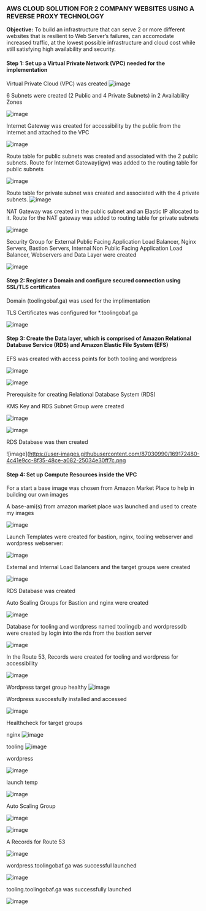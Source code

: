 ### AWS CLOUD SOLUTION FOR 2 COMPANY WEBSITES USING A REVERSE PROXY TECHNOLOGY

**Objective:** To build an infrastructure that can serve 2 or more different websites that is resilient to Web Server’s failures, can accomodate increased traffic, at the lowest possible infrastructure and cloud cost while still satisfying high availability and security.

#### Step 1: Set up a Virtual Private Network (VPC) needed for the implementation

Virtual Private Cloud (VPC) was created
![image](https://user-images.githubusercontent.com/87030990/169170871-81f6737a-b812-4d0c-b81d-15b7c544410b.png)

6 Subnets were created (2 Public and 4 Private Subnets) in 2 Availability Zones

![image](https://user-images.githubusercontent.com/87030990/169170969-e3728757-7398-4bae-b959-da8914704b3e.png)

Internet Gateway was created for accessibility by the public from the internet and attached to the VPC

![image](https://user-images.githubusercontent.com/87030990/169171022-a93c5563-edc5-4500-9e51-cb2c8bd9c75b.png)

Route table for public subnets was created and associated with the 2 public subnets. Route for Internet Gateway(igw) was added to the routing table for public subnets

![image](https://user-images.githubusercontent.com/87030990/169171193-ffa2e91a-3301-4c8e-aa0d-c9191080c3fd.png)

Route table for private subnet was created and associated with the 4 private subnets. 
![image](https://user-images.githubusercontent.com/87030990/169171259-8ef97727-b3ff-4ad3-a051-524b94975a75.png)

NAT Gateway was created in the public subnet and an Elastic IP allocated to it. Route for the NAT gateway was added to routing table for private subnets

![image](https://user-images.githubusercontent.com/87030990/169406792-80a6a197-de60-44ef-8f7d-4943bb578062.png)

Security Group for External Public Facing Application Load Balancer, Nginx Servers, Bastion Servers, Internal Non Public Facing Application Load Balancer, Webservers and Data Layer were created

![image](https://user-images.githubusercontent.com/87030990/169407228-a6569dad-cc86-494c-9648-979b7217a684.png)

#### Step 2: Register a Domain and configure secured connection using SSL/TLS certificates

Domain (toolingobaf.ga) was used for the implimentation

TLS Certificates was configured for *.toolingobaf.ga

![image](https://user-images.githubusercontent.com/87030990/168501077-1ba5a3a7-053c-43ba-944d-4aa624e0db80.png)

#### Step 3: Create the Data layer, which is comprised of Amazon Relational Database Service (RDS) and Amazon Elastic File System (EFS)

EFS was created with access points for both tooling and wordpress

![image](https://user-images.githubusercontent.com/87030990/169599495-b30fe8e8-33cb-411d-9b76-4ad47ed85ac6.png)

![image](https://user-images.githubusercontent.com/87030990/169597010-4b486e03-a232-4c2b-8199-fd6e27ee925d.png)


Prerequisite for creating Relational Database System (RDS)

KMS Key and RDS Subnet Group were created

![image](https://user-images.githubusercontent.com/87030990/168502204-65a1ead3-6558-4ba0-87c0-45dec2f97819.png)

![image](https://user-images.githubusercontent.com/87030990/168502629-e08a220d-4f6c-4580-bae5-8ec4133570da.png)

RDS Database was then created

![image](https://user-images.githubusercontent.com/87030990/169172480-4c41e9cc-8f35-48ce-a082-25034e30ff7c.png



#### Step 4: Set up Compute Resources inside the VPC

For a start a base image was chosen from Amazon Market Place to help in building our own images

A base-ami(s) from amazon market place was launched and used to create my images

![image](https://user-images.githubusercontent.com/87030990/169170229-eedb60ef-a32d-430b-8fa1-8dea5158467c.png)

Launch Templates were created for bastion, nginx, tooling webserver and wordpress webserver:

![image](https://user-images.githubusercontent.com/87030990/169170363-83adb468-d691-462f-9c46-ad655357b3cc.png)

External and Internal Load Balancers and the target groups were created

![image](https://user-images.githubusercontent.com/87030990/168461959-91e6e1cb-157f-411c-9a04-706a0680b83f.png)





RDS Database was created



Auto Scaling Groups for Bastion and nginx were created

![image](https://user-images.githubusercontent.com/87030990/169576719-b318d248-6bcb-4f30-8712-6e01efd2ffe1.png)

Database for tooling and wordpress named toolingdb and wordpressdb were created by login into the rds from the bastion server

![image](https://user-images.githubusercontent.com/87030990/169141762-6cff404c-f0ee-4fbd-af11-cad7fcf19989.png)


In the Route 53, Records were created for tooling and wordpress for accessibility

![image](https://user-images.githubusercontent.com/87030990/169151283-2347b07e-2ad0-4b92-8100-48ba81e6287b.png)


Wordpress target group healthy
![image](https://user-images.githubusercontent.com/87030990/169155769-34b99ea2-e064-419d-8f46-587d7ca1bdb3.png)

Wordpress susccesfully installed and accessed

![image](https://user-images.githubusercontent.com/87030990/169169246-b2d25919-8432-4a9c-a0f0-0a4562099522.png)








Healthcheck for target groups

nginx
![image](https://user-images.githubusercontent.com/87030990/169171990-6ce9f35a-2e18-4381-82d1-3d2409bda48f.png)

tooling
![image](https://user-images.githubusercontent.com/87030990/169172069-b82f545a-1d43-485f-ab68-0f639f479619.png)

wordpress

![image](https://user-images.githubusercontent.com/87030990/169172139-a229e1c4-df4c-4bd9-9f03-1d9f182ba57a.png)


launch temp

![image](https://user-images.githubusercontent.com/87030990/169172187-3d55a272-af0f-41e1-a654-02fecb06faec.png)

Auto Scaling Group

![image](https://user-images.githubusercontent.com/87030990/169172317-e417173b-c774-4811-9928-dc5c365f342d.png)




![image](https://user-images.githubusercontent.com/87030990/169141490-3fe248bb-416e-443a-b747-9f9ecd6bbac1.png)

A Records for Route 53

![image](https://user-images.githubusercontent.com/87030990/169172396-4b6408ee-19d5-4416-b236-7502b10cb5cc.png)

wordpress.toolingobaf.ga was successful launched

![image](https://user-images.githubusercontent.com/87030990/169570493-9f84fa4a-2900-4402-81c0-79218b4b043b.png)


tooling.toolingobaf.ga was successfully launched

![image](https://user-images.githubusercontent.com/87030990/169570308-1a6389d9-a6e1-449c-98cc-d5f7d44bf5d9.png)
